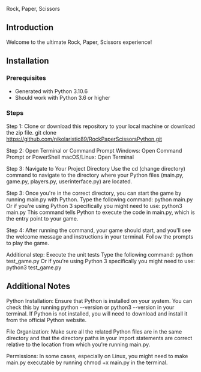 Rock, Paper, Scissors 

## Introduction

Welcome to the ultimate Rock, Paper, Scissors experience! 

## Installation

### Prerequisites

- Generated with Python 3.10.6
- Should work with Python 3.6 or higher

### Steps

Step 1:
Clone or download this repository to your local machine or download the zip file.
git clone https://github.com/nikolaristic89/RockPaperScissorsPython.git
   
Step 2: 
Open Terminal or Command Prompt
Windows: Open Command Prompt or PowerShell
macOS/Linux: Open Terminal

Step 3: 
Navigate to Your Project Directory
Use the cd (change directory) command to navigate to the directory where your Python files (main.py, game.py, players.py, userinterface.py) are located. 

Step 3: 
Once you're in the correct directory, you can start the game by running main.py with Python. Type the following command:
python main.py
Or if you're using Python 3 specifically you might need to use:
python3 main.py
This command tells Python to execute the code in main.py, which is the entry point to your game.

Step 4: 
After running the command, your game should start, and you'll see the welcome message and instructions in your terminal. 
Follow the prompts to play the game.

Additional step:
Execute the unit tests 
Type the following command:
python test_game.py
Or if you're using Python 3 specifically you might need to use:
python3 test_game.py

## Additional Notes
Python Installation: Ensure that Python is installed on your system. You can check this by running python --version or python3 --version in your terminal. If Python is not installed, you will need to download and install it from the official Python website.

File Organization: Make sure all the related Python files are in the same directory and that the directory paths in your import statements are correct relative to the location from which you're running main.py.

Permissions: In some cases, especially on Linux, you might need to make main.py executable by running chmod +x main.py in the terminal.
